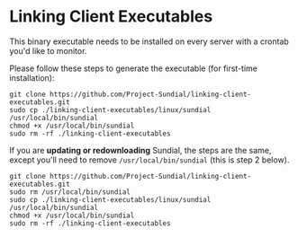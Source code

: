 # Linking Client Executables
This binary executable needs to be installed on every server with a crontab you'd like to monitor. 

Please follow these steps to generate the executable (for first-time installation):

```
git clone https://github.com/Project-Sundial/linking-client-executables.git
sudo cp ./linking-client-executables/linux/sundial /usr/local/bin/sundial
chmod +x /usr/local/bin/sundial
sudo rm -rf ./linking-client-executables
```

If you are **updating or redownloading** Sundial, the steps are the same, except you'll need to remove `/usr/local/bin/sundial` (this is step 2 below).

```
git clone https://github.com/Project-Sundial/linking-client-executables.git
sudo rm /usr/local/bin/sundial
sudo cp ./linking-client-executables/linux/sundial /usr/local/bin/sundial
chmod +x /usr/local/bin/sundial
sudo rm -rf ./linking-client-executables
```
